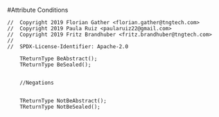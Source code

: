 #Attribute Conditions

```
//  Copyright 2019 Florian Gather <florian.gather@tngtech.com>
// 	Copyright 2019 Paula Ruiz <paularuiz22@gmail.com>
// 	Copyright 2019 Fritz Brandhuber <fritz.brandhuber@tngtech.com>
// 
// 	SPDX-License-Identifier: Apache-2.0
```
   

		TReturnType BeAbstract();
        TReturnType BeSealed();


        //Negations


        TReturnType NotBeAbstract();
        TReturnType NotBeSealed();
